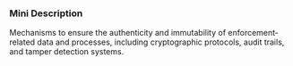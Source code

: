 ### Mini Description

Mechanisms to ensure the authenticity and immutability of enforcement-related data and processes, including cryptographic protocols, audit trails, and tamper detection systems.
